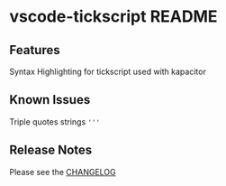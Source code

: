 # vscode-tickscript README


## Features

Syntax Highlighting for tickscript used with kapacitor

## Known Issues

Triple quotes strings `'''`

## Release Notes

Please see the [CHANGELOG](./CHANGELOG.md)
